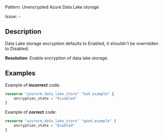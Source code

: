 Pattern: Unencrypted Azure Data Lake storage

Issue: -

## Description

Data Lake storage encryption defaults to Enabled, it shouldn't be overridden to Disabled.

**Resolution**: Enable encryption of data lake storage.

## Examples

Example of **incorrect** code:

```terraform
resource "azurerm_data_lake_store" "bad_example" {
	encryption_state = "Disabled"
}
```

Example of **correct** code:

```terraform
resource "azurerm_data_lake_store" "good_example" {
	encryption_state = "Enabled"
}
```
